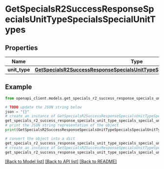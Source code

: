 # GetSpecialsR2SuccessResponseSpecialsUnitTypeSpecialsSpecialUnitTypes


## Properties

Name | Type | Description | Notes
------------ | ------------- | ------------- | -------------
**unit_type** | [**GetSpecialsR2SuccessResponseSpecialsUnitTypeSpecialsSpecialUnitTypesUnitType**](GetSpecialsR2SuccessResponseSpecialsUnitTypeSpecialsSpecialUnitTypesUnitType.md) |  | 

## Example

```python
from openapi_client.models.get_specials_r2_success_response_specials_unit_type_specials_special_unit_types import GetSpecialsR2SuccessResponseSpecialsUnitTypeSpecialsSpecialUnitTypes

# TODO update the JSON string below
json = "{}"
# create an instance of GetSpecialsR2SuccessResponseSpecialsUnitTypeSpecialsSpecialUnitTypes from a JSON string
get_specials_r2_success_response_specials_unit_type_specials_special_unit_types_instance = GetSpecialsR2SuccessResponseSpecialsUnitTypeSpecialsSpecialUnitTypes.from_json(json)
# print the JSON string representation of the object
print(GetSpecialsR2SuccessResponseSpecialsUnitTypeSpecialsSpecialUnitTypes.to_json())

# convert the object into a dict
get_specials_r2_success_response_specials_unit_type_specials_special_unit_types_dict = get_specials_r2_success_response_specials_unit_type_specials_special_unit_types_instance.to_dict()
# create an instance of GetSpecialsR2SuccessResponseSpecialsUnitTypeSpecialsSpecialUnitTypes from a dict
get_specials_r2_success_response_specials_unit_type_specials_special_unit_types_from_dict = GetSpecialsR2SuccessResponseSpecialsUnitTypeSpecialsSpecialUnitTypes.from_dict(get_specials_r2_success_response_specials_unit_type_specials_special_unit_types_dict)
```
[[Back to Model list]](../README.md#documentation-for-models) [[Back to API list]](../README.md#documentation-for-api-endpoints) [[Back to README]](../README.md)


